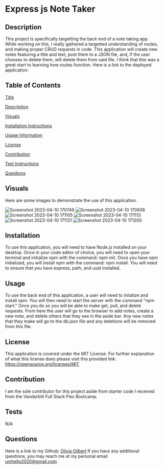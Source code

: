 # Express js Note Taker

## Description
    
This project is specifically targetting the back end of a note taking app. While working on this, I really gathered a targetted understanding of routes, and making proper CRUD requests in code. This application will create new notes featuring a title and text, post them to a JSON file, and, if the user chooses to delete them, will delete them from said file. I think that this was a great start to learning how routes function. Here is a link to the deployed application: 
    
## Table of Contents
[Title](#-express-js-note-taker)

[Description](##-description)

[Visuals](##-visuals)
  
[Installation Instructions](##-installation)

[Usage Information](##-usage)

[License](##-license)

[Contribution](##-contribution)

[Test Instructions](##-tests)

[Questions](##-questions)

## Visuals

Here are some images to demonstrate the use of this application. 

![Screenshot 2023-04-10 170749](https://user-images.githubusercontent.com/118483617/231009477-c6d49ec1-39ed-412e-ad8a-ea66b87461ae.png)
![Screenshot 2023-04-10 170938](https://user-images.githubusercontent.com/118483617/231009484-082152be-e4ad-45a8-87b4-a9d64683e47f.png)
![Screenshot 2023-04-10 171105](https://user-images.githubusercontent.com/118483617/231009490-e350a314-1680-4c5e-a8fa-cdb2b191032b.png)
![Screenshot 2023-04-10 171113](https://user-images.githubusercontent.com/118483617/231009499-4ffa297b-6f29-46c3-98ee-40b4441b795d.png)
![Screenshot 2023-04-10 171121](https://user-images.githubusercontent.com/118483617/231009552-9cbd3b34-a0e6-4f65-bfc5-18f9b6762cc4.png)
![Screenshot 2023-04-10 171200](https://user-images.githubusercontent.com/118483617/231009562-04fa9d34-817a-48d6-8397-f4c23af79314.png)


    
## Installation
    
To use this application, you will need to have Node.js installed on your desktop. Once in your code editor of choice, you will need to open your terminal and initialize npm with the command: npm init. Once you have npm initialized, you will install npm with the command: npm install. You will need to ensure that you have express, path, and uuid installed.
            
## Usage
    
To use the back end of this application, a user will need to initalize and install npm. You will then need to start the server with the command "npm start." Once you do so you will be able to make get, pull, and delete requests. From here the user will go to the browser to add notes, create a new note, and delete others that they see in the aside bar. Any new notes that they make will go to the db.json file and any deletions will be removed from this file. 
    
## License 

This application is covered under the MIT License. For further explanation of what this license does please visit this provided link:  https://opensource.org/licenses/MIT
    
## Contribution
    
I am the sole contributor for this project aside from starter code I received from the Vanderbilt Full Stack Flex Bootcamp.
  
## Tests
  
N/A
  
## Questions

Here is a link to my Github: [Olivia Gilbert](https://github.com/umhello2020)
If you have any additional questions, you may reach me at my personal email umhello2020@gmail.com.
  
